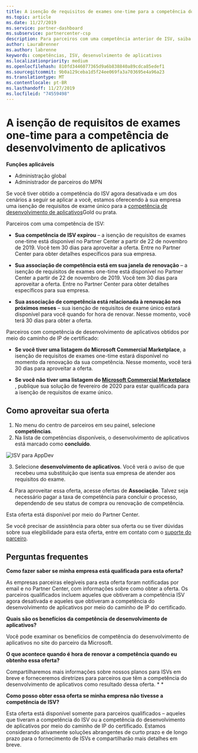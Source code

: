 ```yaml
---
title: A isenção de requisitos de exames one-time para a competência do desenvolvimento de aplicativos | Centro de parceiros
ms.topic: article
ms.date: 11/27/2019
ms.service: partner-dashboard
ms.subservice: partnercenter-csp
description: Para parceiros com uma competência anterior de ISV, saiba como obter uma isenção de requisitos de exame único para a competência do desenvolvimento de aplicativos
author: LauraBrenner
ms.author: labrenne
keywords: competências, ISV, desenvolvimento de aplicativos
ms.localizationpriority: medium
ms.openlocfilehash: 810fd3446077365d9a6b838840a89cdca85edef1
ms.sourcegitcommit: 9b0a129ceba1d5f24ee069fa3a703695e4a96a23
ms.translationtype: MT
ms.contentlocale: pt-BR
ms.lasthandoff: 11/27/2019
ms.locfileid: "74559498"
---
```

# <a name="one-time-exam-requirements-exemption-for-the-application-development-competency"></a>A isenção de requisitos de exames one-time para a competência de desenvolvimento de aplicativos

**Funções aplicáveis**

- Administração global
- Administrador de parceiros do MPN

Se você tiver obtido a competência do ISV agora desativada e um dos cenários a seguir se aplicar a você, estamos oferecendo à sua empresa uma isenção de requisitos de exame único para a [competência de desenvolvimento de aplicativos](https://partner.microsoft.com/membership/application-development-competency)Gold ou prata. 

Parceiros com uma competência de ISV:

- **Sua competência de ISV expirou** – a isenção de requisitos de exames one-time está disponível no Partner Center a partir de 22 de novembro de 2019. Você tem 30 dias para aproveitar a oferta. Entre no Partner Center para obter detalhes específicos para sua empresa.

- **Sua associação de competência está em sua janela de renovação** – a isenção de requisitos de exames one-time está disponível no Partner Center a partir de 22 de novembro de 2019. Você tem 30 dias para aproveitar a oferta. Entre no Partner Center para obter detalhes específicos para sua empresa.

- **Sua associação de competência está relacionada à renovação nos próximos meses** – sua isenção de requisitos de exame único estará disponível para você quando for hora de renovar. Nesse momento, você terá 30 dias para obter a oferta.

Parceiros com competência de desenvolvimento de aplicativos obtidos por meio do caminho de IP de certificado:

- **Se você tiver uma listagem do Microsoft Commercial Marketplace**, a isenção de requisitos de exames one-time estará disponível no momento da renovação da sua competência. Nesse momento, você terá 30 dias para aproveitar a oferta.

- **Se você não tiver uma listagem do [Microsoft Commercial Marketplace](https://azure.microsoft.com/overview/commercial-marketplace/)** , publique sua solução de fevereiro de 2020 para estar qualificada para a isenção de requisitos de exame único.

## <a name="how-to-take-advantage-of-your-offer"></a>Como aproveitar sua oferta

1. No menu do centro de parceiros em seu painel, selecione **competências**.
2. Na lista de competências disponíveis, o desenvolvimento de aplicativos está marcado como **concluído**.

![ISV para AppDev](images/appdev.png)

3. Selecione **desenvolvimento de aplicativos**. Você verá o aviso de que recebeu uma substituição que isenta sua empresa de atender aos requisitos do exame. 

4. Para aproveitar essa oferta, acesse ofertas de **Associação**. Talvez seja necessário pagar a taxa de competência para concluir o processo, dependendo de seu status de compra ou renovação de competência. 

Esta oferta está disponível por meio do Partner Center.

Se você precisar de assistência para obter sua oferta ou se tiver dúvidas sobre sua elegibilidade para esta oferta, entre em contato com o [suporte do parceiro](https://partner.microsoft.com/Support). 

## <a name="frequently-asked-questions"></a>Perguntas frequentes

**Como fazer saber se minha empresa está qualificada para esta oferta?**

As empresas parceiras elegíveis para esta oferta foram notificadas por email e no Partner Center, com informações sobre como obter a oferta. Os parceiros qualificados incluem aqueles que obtiveram a competência ISV agora desativada e aqueles que obtiveram a competência do desenvolvimento de aplicativos por meio do caminho de IP do certificado. 

**Quais são os benefícios da competência de desenvolvimento de aplicativos?**

Você pode examinar os benefícios de competência do desenvolvimento de aplicativos no site do parceiro da Microsoft. 

**O que acontece quando é hora de renovar a competência quando eu obtenho essa oferta?** 

Compartilharemos mais informações sobre nossos planos para ISVs em breve e forneceremos diretrizes para parceiros que têm a competência do desenvolvimento de aplicativos como resultado dessa oferta. * *  

**Como posso obter essa oferta se minha empresa não tivesse a competência de ISV?**

Esta oferta está disponível somente para parceiros qualificados – aqueles que tiveram a competência do ISV ou a competência do desenvolvimento de aplicativos por meio do caminho de IP do certificado. Estamos considerando ativamente soluções abrangentes de curto prazo e de longo prazo para o fornecimento de ISVs e compartilharão mais detalhes em breve. 


